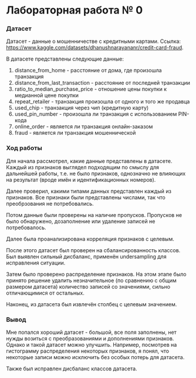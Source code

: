 # Лабораторная работа № 0

### Датасет

Датасет - данные о мошенничестве с кредитными картами. Ссылка: https://www.kaggle.com/datasets/dhanushnarayananr/credit-card-fraud.

В датасете представлены следующие данные:

1. distance_from_home - расстояние от дома, где произошла транзакция
2. distance_from_last_transaction - расстояние от последней транзакции
3. ratio_to_median_purchase_price - отношение цены покупки к медианной цене покупки
4. repeat_retailer - транзакция произошла от одного и того же продавца
5. used_chip - транзакция через чип (кредитную карту)
6. used_pin_number - произошла ли транзакция с использованием PIN-кода
7. online_order - является ли транзакция онлайн-заказом
8. fraud - является ли транзакция мошеннической

### Ход работы

Для начала рассмотрел, какие данные представлены в датасете. Каждый из признаков выглядел подходящим по смыслу для дальнейшей работы, т.е. не было признаков, однозначно не влияющих на результат (вроде имён и идентификационных номеров).

Далее проверил, какими типами данных представлен каждый из признаков. Все признаки были представлены числами, так что преобрзования не потребовались.

Потом данные были проверены на наличие пропусков. Пропусков не было обнаружено, дозаполнение или удаление записей не потребовалось.

Далее была проанализирована корреляция признаков с целевым.

После этого датасет был проверен на сбалансированность классов. Был выявлен сильный дисбаланс, применён undersampling для исправления ситуации.

Затем было проверено распределение признаков. На этом этапе было принято решение удалить незначительное (по сравнению с общим размером датасета) количество записей со значениями, сильно отличающимися от остальных.

Наконец, из датасета был извлечён столбец с целевым значением.

### Вывод

Мне попался хороший датасет - большой, все поля заполнены, нет нужды возиться с преобразованиями и дополнениями признаков. Однако и такой датасет можно улучшить. Например, посмотрев на гистограмму распределения некоторых признаков, я понял, что некоторые записи можно исключить без особых потерь для датасета.

Также был исправлен дисбаланс классов датасета.